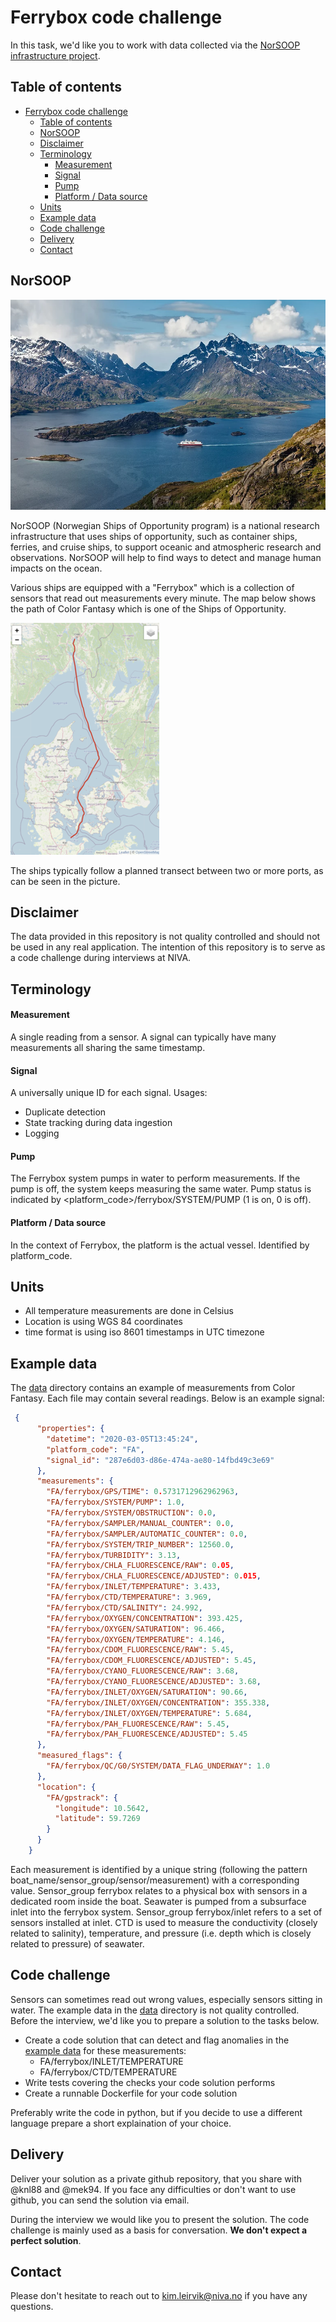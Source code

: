 # Ferrybox code challenge

In this task, we'd like you to work with data collected via the [NorSOOP infrastructure project](https://www.norsoop.com/). 

## Table of contents
- [Ferrybox code challenge](#ferrybox-code-challenge)
  - [Table of contents](#table-of-contents)
  - [NorSOOP](#norsoop)
  - [Disclaimer](#disclaimer)
  - [Terminology](#terminology)
      - [Measurement](#measurement)
      - [Signal](#signal)
      - [Pump](#pump)
      - [Platform / Data source](#platform--data-source)
  - [Units](#units)
  - [Example data](#example-data)
  - [Code challenge](#code-challenge)
  - [Delivery](#delivery)
  - [Contact](#contact)


## NorSOOP
![NorSOOP](./figures/norsoop.webp)

NorSOOP (Norwegian Ships of Opportunity program) is a national research infrastructure that uses ships of opportunity, such as container ships, ferries, and cruise ships, to support oceanic and atmospheric research and observations. NorSOOP will help to find ways to detect and manage human impacts on the ocean.

Various ships are equipped with a "Ferrybox" which is a collection of sensors that read out measurements every minute. The map below shows the path of Color Fantasy which is one of the Ships of Opportunity.

![Color Fantasy track](./figures/FA-track-sm.png)

The ships typically follow a planned transect between two or more ports, as can be seen in the picture. 


## Disclaimer

The data provided in this repository is not quality controlled and should not be used in any real application. The intention of this repository is to serve as a code challenge during interviews at NIVA.

## Terminology

#### Measurement

A single reading from a sensor. A signal can typically have many
measurements all sharing the same timestamp.

#### Signal

A universally unique ID for each signal. Usages:

- Duplicate detection
- State tracking during data ingestion
- Logging

#### Pump

The Ferrybox system pumps in water to perform measurements. If the pump is off, the system keeps measuring the same water. Pump status is indicated by <platform_code>/ferrybox/SYSTEM/PUMP (1 is on, 0 is off).

#### Platform / Data source

In the context of Ferrybox, the platform is the actual vessel. Identified by platform_code. 

## Units

- All temperature measurements are done in Celsius
- Location is using WGS 84 coordinates 
- time format is using iso 8601 timestamps in UTC timezone

## Example data

The [data](./data) directory contains an example of measurements from Color Fantasy. Each file may contain several readings. Below is an example signal:

```json
 {
      "properties": {
        "datetime": "2020-03-05T13:45:24",
        "platform_code": "FA",
        "signal_id": "287e6d03-d86e-474a-ae80-14fbd49c3e69"
      },
      "measurements": {
        "FA/ferrybox/GPS/TIME": 0.5731712962962963,
        "FA/ferrybox/SYSTEM/PUMP": 1.0,
        "FA/ferrybox/SYSTEM/OBSTRUCTION": 0.0,
        "FA/ferrybox/SAMPLER/MANUAL_COUNTER": 0.0,
        "FA/ferrybox/SAMPLER/AUTOMATIC_COUNTER": 0.0,
        "FA/ferrybox/SYSTEM/TRIP_NUMBER": 12560.0,
        "FA/ferrybox/TURBIDITY": 3.13,
        "FA/ferrybox/CHLA_FLUORESCENCE/RAW": 0.05,
        "FA/ferrybox/CHLA_FLUORESCENCE/ADJUSTED": 0.015,
        "FA/ferrybox/INLET/TEMPERATURE": 3.433,
        "FA/ferrybox/CTD/TEMPERATURE": 3.969,
        "FA/ferrybox/CTD/SALINITY": 24.992,
        "FA/ferrybox/OXYGEN/CONCENTRATION": 393.425,
        "FA/ferrybox/OXYGEN/SATURATION": 96.466,
        "FA/ferrybox/OXYGEN/TEMPERATURE": 4.146,
        "FA/ferrybox/CDOM_FLUORESCENCE/RAW": 5.45,
        "FA/ferrybox/CDOM_FLUORESCENCE/ADJUSTED": 5.45,
        "FA/ferrybox/CYANO_FLUORESCENCE/RAW": 3.68,
        "FA/ferrybox/CYANO_FLUORESCENCE/ADJUSTED": 3.68,
        "FA/ferrybox/INLET/OXYGEN/SATURATION": 90.66,
        "FA/ferrybox/INLET/OXYGEN/CONCENTRATION": 355.338,
        "FA/ferrybox/INLET/OXYGEN/TEMPERATURE": 5.684,
        "FA/ferrybox/PAH_FLUORESCENCE/RAW": 5.45,
        "FA/ferrybox/PAH_FLUORESCENCE/ADJUSTED": 5.45
      },
      "measured_flags": {
        "FA/ferrybox/QC/G0/SYSTEM/DATA_FLAG_UNDERWAY": 1.0
      },
      "location": {
        "FA/gpstrack": {
          "longitude": 10.5642,
          "latitude": 59.7269
        }
      }
    }
```

Each measurement is identified by a unique string (following the pattern boat_name/sensor_group/sensor/measurement) with a corresponding value. 
Sensor_group ferrybox relates to a physical box with sensors in a dedicated room inside the boat. Seawater is pumped from a subsurface inlet into the 
ferrybox system. Sensor_group ferrybox/inlet refers to a set of sensors installed at inlet. CTD is used to measure the conductivity (closely related to salinity), temperature, and pressure (i.e. depth which is closely related to pressure) of seawater. 

## Code challenge

Sensors can sometimes read out wrong values, especially sensors sitting in water. The example data in the [data](./data) directory is not quality controlled.  Before the interview, we'd like you to prepare a solution to the tasks below.

* Create a code solution that can detect and flag anomalies in the [example data](./data) for these measurements:
  - FA/ferrybox/INLET/TEMPERATURE
  - FA/ferrybox/CTD/TEMPERATURE
* Write tests covering the checks your code solution performs
* Create a runnable Dockerfile for your code solution

Preferably write the code in python, but if you decide to use a different language prepare a short explaination of your choice.

## Delivery

Deliver your solution as a private github repository, that you share with @knl88 and @mek94. If you face any difficulties or don't want to use github, you can send the solution via email.

During the interview we would like you to present the solution. The code challenge is mainly used as a basis for conversation. **We don't expect a perfect solution**. 

## Contact

Please don't hesitate to reach out to [kim.leirvik@niva.no](mailto:kim.leirvik@niva.no) if you have any questions.
